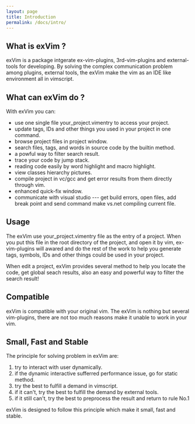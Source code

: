 ```yaml
---
layout: page
title: Introduction
permalink: /docs/intro/
---
```


## What is exVim ?

exVim is a package intgerate ex-vim-plugins, 3rd-vim-plugins and external-tools for developing.
By solving the complex communication problem among plugins, external tools, the exVim make
the vim as an IDE like environment all in vimscript.

## What can exVim do ?

With exVim you can:

* use one single file your_project.vimentry to access your project. 
* update tags, IDs and other things you used in your project in one command.
* browse project files in project window.
* search files, tags, and words in source code by the builtin method.
* a powful way to filter search result. 
* trace your code by jump stack.
* reading code easily by word highlight and macro highlight.
* view classes hierarchy pictures.
* compile project in vc/gcc and get error results from them directly through vim.
* enhanced quick-fix window.
* communicate with visual studio --- get build errors, open files, add break point and send command make vs.net compiling current file.

## Usage

The exVim use your_project.vimentry file as the entry of a project. When you put this 
file in the root directory of the project, and open it by vim, ex-vim-plugins will awared 
and do the rest of the work to help you generate tags, symbols, IDs and other things 
could be used in your project. 

When edit a project, exVim provides several method to help you locate the code, get global 
seach results, also an easy and powerful way to filter the search result!

## Compatible

exVim is compatible with your original vim. The exVim is nothing but several vim-plugins,
there are not too much reasons make it unable to work in your vim.

## Small, Fast and Stable

The principle for solving problem in exVim are: 

1. try to interact with user dynamically.
1. if the dynamic interactive sufferred performance issue, go for static method.
1. try the best to fulfill a demand in vimscript.
1. if it can't, try the best to fulfill the demand by external tools.
1. if it still can't, try the best to preprocess the result and return to rule No.1

exVim is designed to follow this principle which make it small, fast and stable.
